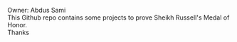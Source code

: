 Owner: Abdus Sami
<br>
This Github repo contains some projects to prove Sheikh Russell's Medal of Honor.
<br>
Thanks
